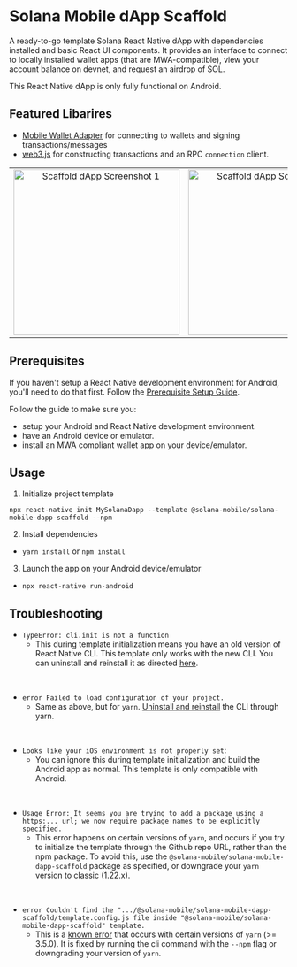 # Solana Mobile dApp Scaffold

A ready-to-go template Solana React Native dApp with dependencies installed and basic React UI components.
It provides an interface to connect to locally installed wallet apps (that are MWA-compatible), view your account balance on devnet, and request an airdrop of SOL.

This React Native dApp is only fully functional on Android.

## Featured Libarires

- [Mobile Wallet Adapter](https://github.com/solana-mobile/mobile-wallet-adapter/tree/main/js/packages/mobile-wallet-adapter-protocol) for connecting to wallets and signing transactions/messages
- [web3.js](https://solana-labs.github.io/solana-web3.js/) for constructing transactions and an RPC `connection` client.

<table>
  <tr>
    <td align="center">
      <img src="https://github.com/solana-mobile/solana-mobile-dapp-scaffold/assets/18451967/3d83d3dc-ab65-4a2c-881d-8a229f34e392" alt="Scaffold dApp Screenshot 1" width=300 />
    </td>
    <td align="center">
      <img src="https://github.com/solana-mobile/solana-mobile-dapp-scaffold/assets/18451967/2fd69bd4-834d-45e1-8c7a-f80b5b576c96" alt="Scaffold dApp Screenshot 3" width=300 />
    </td>
    <td align="center">
      <img src="https://github.com/solana-mobile/solana-mobile-dapp-scaffold/assets/18451967/cdd93c12-d9ff-4739-81af-92da5b90303a" alt="Scaffold dApp Screenshot 2" width=300 />
    </td>
  </tr>
</table>

## Prerequisites

If you haven't setup a React Native development environment for Android, you'll need to do that first. Follow the [Prerequisite Setup Guide](https://docs.solanamobile.com/getting-started/development-setup).

Follow the guide to make sure you:

- setup your Android and React Native development environment.
- have an Android device or emulator.
- install an MWA compliant wallet app on your device/emulator.

## Usage

1. Initialize project template

```
npx react-native init MySolanaDapp --template @solana-mobile/solana-mobile-dapp-scaffold --npm
```

2. Install dependencies

- `yarn install` or `npm install`

3. Launch the app on your Android device/emulator

- `npx react-native run-android`

## Troubleshooting

- `TypeError: cli.init is not a function`
  - This during template initialization means you have an old version of React Native CLI.
    This template only works with the new CLI. You can uninstall and reinstall it as directed [here](https://stackoverflow.com/questions/72768245/typeerror-cli-init-is-not-a-function-for-react-native).

<br>

- `error Failed to load configuration of your project.`
  - Same as above, but for `yarn`. [Uninstall and reinstall](https://github.com/react-native-community/cli#updating-the-cli) the CLI through yarn.

<br>

- `Looks like your iOS environment is not properly set`:
  - You can ignore this during template initialization and build the Android app as normal. This template is only compatible with Android.

<br>

- `Usage Error: It seems you are trying to add a package using a https:... url; we now require package names to be explicitly specified.`
  - This error happens on certain versions of `yarn`, and occurs if you try to initialize the template through the Github repo URL, rather than the npm package. To avoid this, use the `@solana-mobile/solana-mobile-dapp-scaffold` package as specified, or downgrade your `yarn` version to classic (1.22.x).

<br>

- `error Couldn't find the ".../@solana-mobile/solana-mobile-dapp-scaffold/template.config.js file inside "@solana-mobile/solana-mobile-dapp-scaffold" template.`
  - This is a [known error](https://github.com/react-native-community/cli/issues/1924) that occurs with certain versions of `yarn` (>= 3.5.0). It is fixed by running the cli command with the `--npm` flag or downgrading your version of `yarn`.
